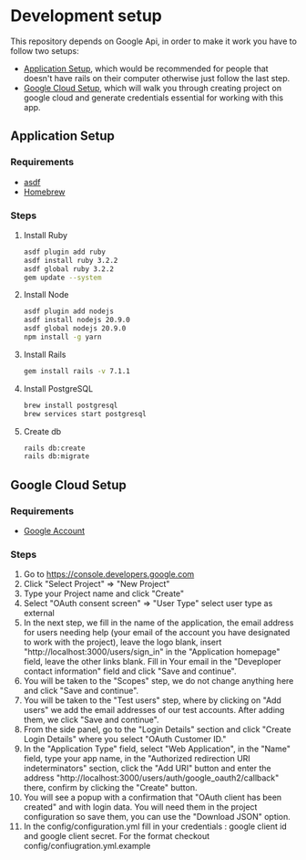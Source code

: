 # Development setup

This repository depends on Google Api, in order to make it work you have to follow two setups: 
- [Application Setup](#Application-Setup), which would be recommended for people that doesn't have rails on their computer otherwise just follow the last step.
- [Google Cloud Setup](#Google-Cloud-Setup), which will walk you through creating project on google cloud and generate credentials essential for working with this app.
## Application Setup

### Requirements

- [asdf](https://asdf-vm.com/)
- [Homebrew](https://brew.sh/)

### Steps

1. Install Ruby

   ```sh
   asdf plugin add ruby
   asdf install ruby 3.2.2
   asdf global ruby 3.2.2
   gem update --system
   ```

2. Install Node

   ```sh
   asdf plugin add nodejs
   asdf install nodejs 20.9.0
   asdf global nodejs 20.9.0
   npm install -g yarn
   ```

3. Install Rails
   ```sh
   gem install rails -v 7.1.1
   ```

4. Install PostgreSQL
   ```sh
   brew install postgresql
   brew services start postgresql
   ```

5. Create db
   ```sh
   rails db:create
   rails db:migrate
   ```

## Google Cloud Setup

### Requirements

- [Google Account](https://google.com)

### Steps

1. Go to https://console.developers.google.com
2. Click "Select Project" => "New Project"
3. Type your Project name and click "Create"
4. Select "OAuth consent screen" => "User Type" select user type as external
5. In the next step, we fill in the name of the application, the email address for users needing help (your email of the account you have designated to work with the project), leave the logo blank, insert "http://localhost:3000/users/sign_in" in the "Application homepage" field, leave the other links blank. Fill in Your email in the "Deveploper contact information" field and click "Save and continue".
6. You will be taken to the "Scopes" step, we do not change anything here and click "Save and continue".
7. You will be taken to the "Test users" step, where by clicking on "Add users" we add the email addresses of our test accounts. After adding them, we click "Save and continue".
8. From the side panel, go to the "Login Details" section and click "Create Login Details" where you select "OAuth Customer ID."
9. In the "Application Type" field, select "Web Application", in the "Name" field, type your app name, in the "Authorized redirection URI indeterminators" section, click the "Add URI" button and enter the address "http://localhost:3000/users/auth/google_oauth2/callback" there, confirm by clicking the "Create" button.
10. You will see a popup with a confirmation that "OAuth client has been created" and with login data. You will need them in the project configuration so save them, you can use the "Download JSON" option.
11. In the config/configuration.yml fill in your credentials : google client id and google client secret. For the format checkout config/confiugration.yml.example